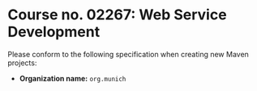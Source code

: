 # Course no. 02267: Web Service Development

Please conform to the following specification when creating new Maven projects:

* **Organization name:** `org.munich`